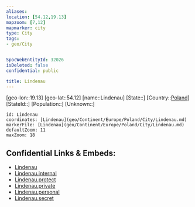 ```yaml
---
aliases: 
location: [54.12,19.13]
mapzoom: [7,12] 
mapmarker: city 
type: City
tags:
- geo/City


SpocWebEntityId: 32026
isDeleted: false
confidential: public

title: Lindenau
---
```

[geo-lon::19.13]
[geo-lat::54.12]
[name::Lindenau]
[State::]
[Country::[Poland](geo/Continent/Europe/Poland.md)]
[StateId::]
[Population::]
[Unknown::]


```leaflet
id: Lindenau
coordinates: [Lindenau](geo/Continent/Europe/Poland/City/Lindenau.md)
markerFile: [Lindenau](geo/Continent/Europe/Poland/City/Lindenau.md)
defaultZoom: 11 
maxZoom: 18
```


## Confidential Links & Embeds: 
- [Lindenau](../../../../../../_public/geo/Continent/Europe/Poland/City/Lindenau.md) 
- [Lindenau.internal](../../../../../../_internal/geo/Continent/Europe/Poland/City/Lindenau.internal.md) 
- [Lindenau.protect](../../../../../../_protect/geo/Continent/Europe/Poland/City/Lindenau.protect.md) 
- [Lindenau.private](../../../../../../_private/geo/Continent/Europe/Poland/City/Lindenau.private.md) 
- [Lindenau.personal](../../../../../../_personal/geo/Continent/Europe/Poland/City/Lindenau.personal.md) 
- [Lindenau.secret](../../../../../../_secret/geo/Continent/Europe/Poland/City/Lindenau.secret.md) 
